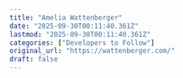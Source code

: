 ```yaml
---
title: "Amelia Wattenberger"
date: "2025-09-30T00:11:40.361Z"
lastmod: "2025-09-30T00:11:40.361Z"
categories: ["Developers to Follow"]
original_url: "https://wattenberger.com/"
draft: false
---
```

